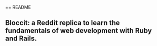 == README

## Bloccit: a Reddit replica to learn the fundamentals of web development with Ruby and Rails.
 
